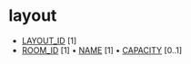 # layout

* [LAYOUT_ID](#layout_id) [1]
* [ROOM_ID](#room_id) [1]
• [NAME](#name) [1]
• [CAPACITY](#capacity) [0..1]
